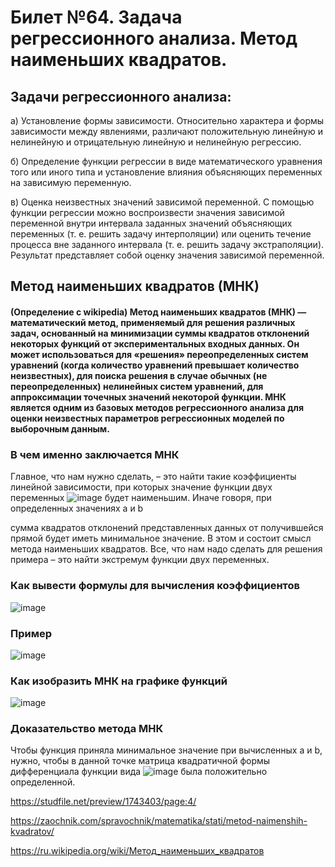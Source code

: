 # Билет №64. Задача регрессионного анализа. Метод наименьших квадратов.

## Задачи регрессионного анализа:

а) Установление формы зависимости. Относительно характера и формы зависимости между явлениями, различают положительную линейную и нелинейную и отрицательную линейную и нелинейную регрессию.

б) Определение функции регрессии в виде математического уравнения того или иного типа и установление влияния объясняющих переменных на зависимую переменную.

в) Оценка неизвестных значений зависимой переменной. С помощью функции регрессии можно воспроизвести значения зависимой переменной внутри интервала заданных значений объясняющих переменных (т. е. решить задачу интерполяции) или оценить течение процесса вне заданного интервала (т. е. решить задачу экстраполяции). Результат представляет собой оценку значения зависимой переменной.

## Метод наименьших квадратов (МНК)

#### (Определение с wikipedia) Метод наименьших квадратов (МНК) — математический метод, применяемый для решения различных задач, основанный на минимизации суммы квадратов отклонений некоторых функций от экспериментальных входных данных. Он может использоваться для «решения» переопределенных систем уравнений (когда количество уравнений превышает количество неизвестных), для поиска решения в случае обычных (не переопределенных) нелинейных систем уравнений, для аппроксимации точечных значений некоторой функции. МНК является одним из базовых методов регрессионного анализа для оценки неизвестных параметров регрессионных моделей по выборочным данным.

### В чем именно заключается МНК 

Главное, что нам нужно сделать, – это найти такие коэффициенты линейной зависимости, при которых значение функции двух переменных ![image](https://user-images.githubusercontent.com/78733604/211529924-63f3c3c2-a8fc-4cac-951e-08c144794650.png)
 будет наименьшим. Иначе говоря, при определенных значениях a и b

 сумма квадратов отклонений представленных данных от получившейся прямой будет иметь минимальное значение. В этом и состоит смысл метода наименьших квадратов. Все, что нам надо сделать для решения примера – это найти экстремум функции двух переменных.
 
 ### Как вывести формулы для вычисления коэффициентов
 
![image](https://user-images.githubusercontent.com/78733604/211528860-7f643346-5a62-49b9-98f9-5c8f294f4696.png)

### Пример

![image](https://user-images.githubusercontent.com/78733604/211529106-c8793476-6097-4795-9a25-be74a469e819.png)

### Как изобразить МНК на графике функций

![image](https://user-images.githubusercontent.com/78733604/211529342-35f252ab-0fdd-44d8-9e5b-58e86ffa124e.png)

### Доказательство метода МНК

Чтобы функция приняла минимальное значение при вычисленных a и b, нужно, чтобы в данной точке матрица квадратичной формы дифференциала функции вида ![image](https://user-images.githubusercontent.com/78733604/211530014-44cddb47-97a0-4a51-82cc-4b2519af36fb.png) была положительно определенной.

https://studfile.net/preview/1743403/page:4/

https://zaochnik.com/spravochnik/matematika/stati/metod-naimenshih-kvadratov/

https://ru.wikipedia.org/wiki/Метод_наименьших_квадратов
